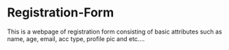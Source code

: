 # Registration-Form
This is a webpage of registration form consisting of basic attributes such as name, age, email, acc type, profile pic and etc....
